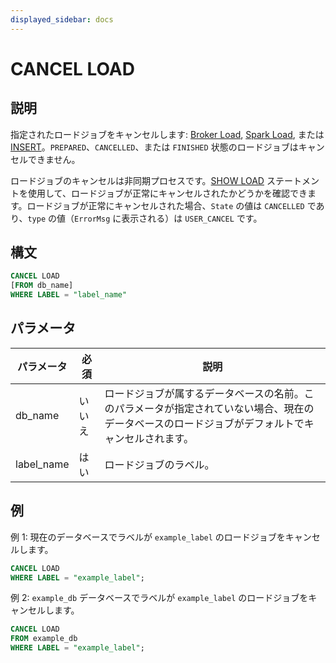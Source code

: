 ```yaml
---
displayed_sidebar: docs
---
```


# CANCEL LOAD

## 説明

指定されたロードジョブをキャンセルします: [Broker Load](BROKER_LOAD.md), [Spark Load](SPARK_LOAD.md), または [INSERT](INSERT.md)。`PREPARED`、`CANCELLED`、または `FINISHED` 状態のロードジョブはキャンセルできません。

ロードジョブのキャンセルは非同期プロセスです。[SHOW LOAD](SHOW_LOAD.md) ステートメントを使用して、ロードジョブが正常にキャンセルされたかどうかを確認できます。ロードジョブが正常にキャンセルされた場合、`State` の値は `CANCELLED` であり、`type` の値（`ErrorMsg` に表示される）は `USER_CANCEL` です。

## 構文

```SQL
CANCEL LOAD
[FROM db_name]
WHERE LABEL = "label_name"
```

## パラメータ

| **パラメータ** | **必須** | **説明**                                              |
| ------------- | -------- | ----------------------------------------------------- |
| db_name       | いいえ   | ロードジョブが属するデータベースの名前。このパラメータが指定されていない場合、現在のデータベースのロードジョブがデフォルトでキャンセルされます。 |
| label_name    | はい     | ロードジョブのラベル。                                   |

## 例

例 1: 現在のデータベースでラベルが `example_label` のロードジョブをキャンセルします。

```SQL
CANCEL LOAD
WHERE LABEL = "example_label";
```

例 2: `example_db` データベースでラベルが `example_label` のロードジョブをキャンセルします。

```SQL
CANCEL LOAD
FROM example_db
WHERE LABEL = "example_label";
```